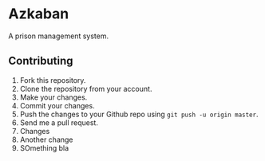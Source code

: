 # Azkaban
A prison management system.

## Contributing
1. Fork this repository.
2. Clone the repository from your account.
3. Make your changes.
4. Commit your changes.
5. Push the changes to your Github repo using `git push -u origin master`.
6. Send me a pull request.
7. Changes
8. Another change
9. SOmething bla
